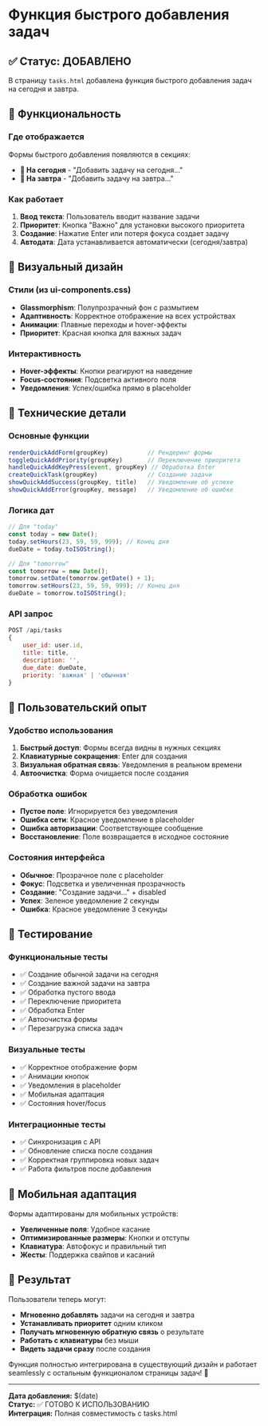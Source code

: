 # Функция быстрого добавления задач

## ✅ Статус: ДОБАВЛЕНО

В страницу `tasks.html` добавлена функция быстрого добавления задач на сегодня и завтра.

## 🚀 Функциональность

### Где отображается
Формы быстрого добавления появляются в секциях:
- **📅 На сегодня** - "Добавить задачу на сегодня..."
- **📆 На завтра** - "Добавить задачу на завтра..."

### Как работает
1. **Ввод текста**: Пользователь вводит название задачи
2. **Приоритет**: Кнопка "Важно" для установки высокого приоритета
3. **Создание**: Нажатие Enter или потеря фокуса создает задачу
4. **Автодата**: Дата устанавливается автоматически (сегодня/завтра)

## 🎨 Визуальный дизайн

### Стили (из ui-components.css)
- **Glassmorphism**: Полупрозрачный фон с размытием
- **Адаптивность**: Корректное отображение на всех устройствах
- **Анимации**: Плавные переходы и hover-эффекты
- **Приоритет**: Красная кнопка для важных задач

### Интерактивность
- **Hover-эффекты**: Кнопки реагируют на наведение
- **Focus-состояния**: Подсветка активного поля
- **Уведомления**: Успех/ошибка прямо в placeholder

## 🔧 Технические детали

### Основные функции
```javascript
renderQuickAddForm(groupKey)           // Рендеринг формы
toggleQuickAddPriority(groupKey)       // Переключение приоритета
handleQuickAddKeyPress(event, groupKey) // Обработка Enter
createQuickTask(groupKey)              // Создание задачи
showQuickAddSuccess(groupKey, title)   // Уведомление об успехе
showQuickAddError(groupKey, message)   // Уведомление об ошибке
```

### Логика дат
```javascript
// Для "today"
const today = new Date();
today.setHours(23, 59, 59, 999); // Конец дня
dueDate = today.toISOString();

// Для "tomorrow"  
const tomorrow = new Date();
tomorrow.setDate(tomorrow.getDate() + 1);
tomorrow.setHours(23, 59, 59, 999); // Конец дня
dueDate = tomorrow.toISOString();
```

### API запрос
```javascript
POST /api/tasks
{
    user_id: user.id,
    title: title,
    description: '',
    due_date: dueDate,
    priority: 'важная' | 'обычная'
}
```

## 🎯 Пользовательский опыт

### Удобство использования
1. **Быстрый доступ**: Формы всегда видны в нужных секциях
2. **Клавиатурные сокращения**: Enter для создания
3. **Визуальная обратная связь**: Уведомления в реальном времени
4. **Автоочистка**: Форма очищается после создания

### Обработка ошибок
- **Пустое поле**: Игнорируется без уведомления
- **Ошибка сети**: Красное уведомление в placeholder
- **Ошибка авторизации**: Соответствующее сообщение
- **Восстановление**: Поле возвращается в исходное состояние

### Состояния интерфейса
- **Обычное**: Прозрачное поле с placeholder
- **Фокус**: Подсветка и увеличенная прозрачность
- **Создание**: "Создание задачи..." + disabled
- **Успех**: Зеленое уведомление 2 секунды
- **Ошибка**: Красное уведомление 3 секунды

## 🧪 Тестирование

### Функциональные тесты
- ✅ Создание обычной задачи на сегодня
- ✅ Создание важной задачи на завтра
- ✅ Обработка пустого ввода
- ✅ Переключение приоритета
- ✅ Обработка Enter
- ✅ Автоочистка формы
- ✅ Перезагрузка списка задач

### Визуальные тесты
- ✅ Корректное отображение форм
- ✅ Анимации кнопок
- ✅ Уведомления в placeholder
- ✅ Мобильная адаптация
- ✅ Состояния hover/focus

### Интеграционные тесты
- ✅ Синхронизация с API
- ✅ Обновление списка после создания
- ✅ Корректная группировка новых задач
- ✅ Работа фильтров после добавления

## 📱 Мобильная адаптация

Формы адаптированы для мобильных устройств:
- **Увеличенные поля**: Удобное касание
- **Оптимизированные размеры**: Кнопки и отступы
- **Клавиатура**: Автофокус и правильный тип
- **Жесты**: Поддержка свайпов и касаний

## 🎉 Результат

Пользователи теперь могут:
- **Мгновенно добавлять** задачи на сегодня и завтра
- **Устанавливать приоритет** одним кликом
- **Получать мгновенную обратную связь** о результате
- **Работать с клавиатуры** без мыши
- **Видеть задачи сразу** после создания

Функция полностью интегрирована в существующий дизайн и работает seamlessly с остальным функционалом страницы задач! 🚀

---
**Дата добавления:** $(date)  
**Статус:** ✅ ГОТОВО К ИСПОЛЬЗОВАНИЮ  
**Интеграция:** Полная совместимость с tasks.html